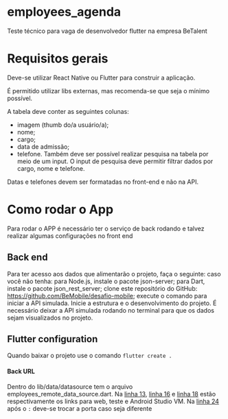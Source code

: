 # employees_agenda
Teste técnico para vaga de desenvolvedor flutter na empresa BeTalent
# Requisitos gerais
Deve-se utilizar React Native ou Flutter para construir a aplicação.

É permitido utilizar libs externas, mas recomenda-se que seja o mínimo possível.

A tabela deve conter as seguintes colunas:
- imagem (thumb do/a usuário/a);
- nome;
- cargo;
- data de admissão;
- telefone.
Também deve ser possível realizar pesquisa na tabela por meio de um input. O input de pesquisa deve permitir filtrar dados por cargo, nome e telefone.

Datas e telefones devem ser formatadas no front-end e não na API.

# Como rodar o App
Para rodar o APP é necessário ter o serviço de back rodando e talvez realizar algumas configurações no front end
## Back end
Para ter acesso aos dados que alimentarão o projeto, faça o seguinte:
caso você não tenha: para Node.js, instale o pacote json-server; para Dart, instale o pacote json_rest_server;
clone este repositório do GitHub: https://github.com/BeMobile/desafio-mobile;
execute o comando para iniciar a API simulada.
Inicie a estrutura e o desenvolvimento do projeto.
É necessário deixar a API simulada rodando no terminal para que os dados sejam visualizados no projeto.

## Flutter configuration
Quando baixar o projeto use o comando `flutter create .`
#### Back URL
Dentro do lib/data/datasource tem o arquivo employees_remote_data_source.dart. Na [linha 13](https://github.com/MateusDelatorre/employees_agenda/blob/main/lib/data/datasource/employees_remote_data_source.dart#L13), [linha 16](https://github.com/MateusDelatorre/employees_agenda/blob/main/lib/data/datasource/employees_remote_data_source.dart#L16) e [linha 18](https://github.com/MateusDelatorre/employees_agenda/blob/main/lib/data/datasource/employees_remote_data_source.dart#L18) estão respectivamente os links para web, teste e Android Studio VM.
Na [linha 24](https://github.com/MateusDelatorre/employees_agenda/blob/main/lib/data/datasource/employees_remote_data_source.dart#L24) após o `:` deve-se trocar a porta caso seja diferente
